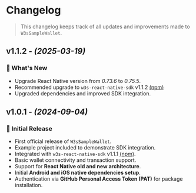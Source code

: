 # Changelog

> This changelog keeps track of all updates and improvements made to `W3sSampleWallet`.

## v1.1.2 - _(2025-03-19)_
### 🚀 What's New
- Upgrade React Native version from _0.73.6_ to _0.75.5_.
- Recommended upgrade to `w3s-react-native-sdk` v1.1.2 [(npm)](https://www.npmjs.com/package/@circle-fin/w3s-pw-react-native-sdk)
- Upgraded dependencies and improved SDK integration.

## v1.0.1 - _(2024-09-04)_
### 🚀 Initial Release
- First official release of `W3sSampleWallet`.
- Example project included to demonstrate SDK integration.
- Integrated with `w3s-react-native-sdk` v1.1.1 [(npm)](https://www.npmjs.com/package/@circle-fin/w3s-pw-react-native-sdk).
- Basic wallet connectivity and transaction support.
- Support for **React Native old and new architecture**.
- Initial **Android and iOS native dependencies setup**.
- Authentication via **GitHub Personal Access Token (PAT)** for package installation.
